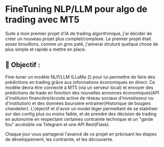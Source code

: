 # FineTuning NLP/LLM pour algo de trading avec MT5
Suite à mon premier projet d'IA de trading algorithmique, j'ai décider de créer un nouveau projet plus complet/complexe. Le premier projet était assez brouillons, comme un gros paté, j'aimerai struturé quelque chose de plus simple et rapide a mettre en place.

## 🚀 Objectif :

Fine-tuner un modèle NLP/LLM (LLaMa 2) pour lui permettre de faire des prédictions en trading grâce aux informations économiques en direct. Ce modèle devra être connecté à MT5 (via un serveur local) et envoyer des prédictions de trade en fonction des nouvelles annonces économiques(API d'instituion financière/écoute active de réseau sociaux d'investisseur ou d'institution) et des données boursière entrainer(Historique de bougies chandelier). L'objectif et d'avoir un model léger permettant de se stabiliser sur des config plus ou moins faible, et de prendre des décision de trading en autonomie en respectant certaines contrainte technique et un "garde fou" accésible via Telegram et une API Rest(Flask).

Chaque jour vous partagerai l'avancé de ce projet en précisant les étapes de développement, les contrainte, et les découverte.
